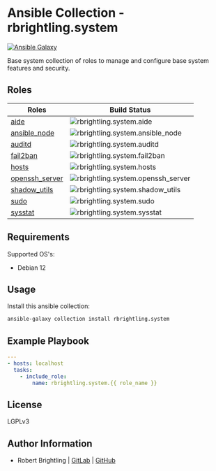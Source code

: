 Ansible Collection - rbrightling.system
=======================================

[![Ansible Galaxy](http://img.shields.io/badge/galaxy-rbrightling.system-660198.svg?style=flat)](https://galaxy.ansible.com/rbrightling/system)

Base system collection of roles to manage and configure base system features and security.

Roles
-----

| Roles                                                                                                     | Build Status                                                                                                                                                     |
| --------------------------------------------------------------------------------------------------------- | ---------------------------------------------------------------------------------------------------------------------------------------------------------------- |
| [aide](https://github.com/rbrightling/ansible-collection-system/tree/main/roles/aide)                     | ![rbrightling.system.aide](https://github.com/rbrightling/ansible-collection-system/workflows/rbrightling.system.aide/badge.svg?branch=main)                     |
| [ansible_node](https://github.com/rbrightling/ansible-collection-system/tree/main/roles/ansible_node)     | ![rbrightling.system.ansible_node](https://github.com/rbrightling/ansible-collection-system/workflows/rbrightling.system.ansible_node/badge.svg?branch=main)     |
| [auditd](https://github.com/rbrightling/ansible-collection-system/tree/main/roles/auditd)                 | ![rbrightling.system.auditd](https://github.com/rbrightling/ansible-collection-system/workflows/rbrightling.system.auditd/badge.svg?branch=main)                 |
| [fail2ban](https://github.com/rbrightling/ansible-collection-system/tree/main/roles/fail2ban)             | ![rbrightling.system.fail2ban](https://github.com/rbrightling/ansible-collection-system/workflows/rbrightling.system.fail2ban/badge.svg?branch=main)             |
| [hosts](https://github.com/rbrightling/ansible-collection-system/tree/main/roles/hosts)                   | ![rbrightling.system.hosts](https://github.com/rbrightling/ansible-collection-system/workflows/rbrightling.system.hosts/badge.svg?branch=main)                   |
| [openssh_server](https://github.com/rbrightling/ansible-collection-system/tree/main/roles/openssh_server) | ![rbrightling.system.openssh_server](https://github.com/rbrightling/ansible-collection-system/workflows/rbrightling.system.openssh_server/badge.svg?branch=main) |
| [shadow_utils](https://github.com/rbrightling/ansible-collection-system/tree/main/roles/shadow_utils)     | ![rbrightling.system.shadow_utils](https://github.com/rbrightling/ansible-collection-system/workflows/rbrightling.system.shadow_utils/badge.svg?branch=main)     |
| [sudo](https://github.com/rbrightling/ansible-collection-system/tree/main/roles/sudo)                     | ![rbrightling.system.sudo](https://github.com/rbrightling/ansible-collection-system/workflows/rbrightling.system.sudo/badge.svg?branch=main)                     |
| [sysstat](https://github.com/rbrightling/ansible-collection-system/tree/main/roles/sysstat)               | ![rbrightling.system.sysstat](https://github.com/rbrightling/ansible-collection-system/workflows/rbrightling.system.sysstat/badge.svg?branch=main)               |

Requirements
------------

Supported OS's:
  - Debian 12

Usage
-----

Install this ansible collection:

```bash
ansible-galaxy collection install rbrightling.system
```

Example Playbook
----------------

```yaml
---
- hosts: localhost
  tasks:
    - include_role:
        name: rbrightling.system.{{ role_name }}
```

License
-------

LGPLv3

Author Information
------------------

- Robert Brightling | [GitLab](https://gitlab.com/brightling) | [GitHub](https://github.com/rbrightling)
